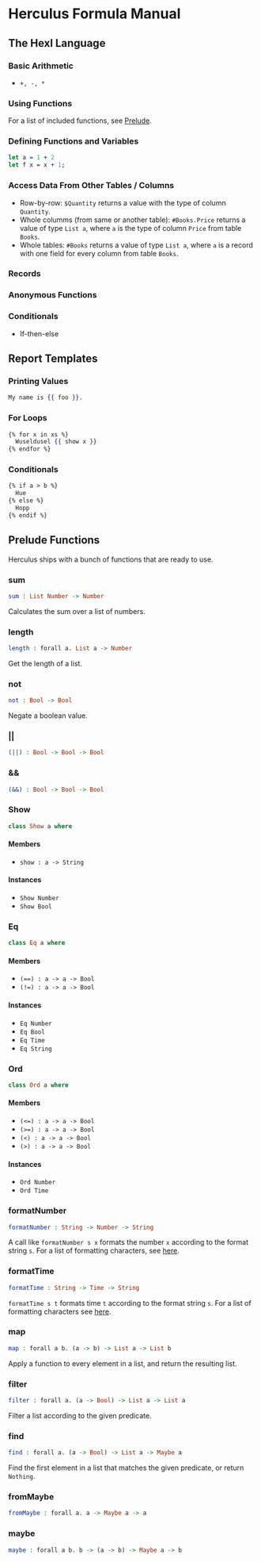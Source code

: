 # Herculus Formula Manual

## The Hexl Language

### Basic Arithmetic

* `+, -, *`

### Using Functions

For a list of included functions, see [Prelude](##PreludeFunctions).

### Defining Functions and Variables

```idris
let a = 1 + 2
let f x = x + 1;
```

### Access Data From Other Tables / Columns

* Row-by-row: `$Quantity` returns a value with the type of column `Quantity`.
* Whole columms (from same or another table): `#Books.Price` returns a value of type `List a`, where `a` is the type of column `Price` from table `Books`.
* Whole tables: `#Books` returns a value of type `List a`, where `a` is a record with one field for every column from table `Books`.

### Records

### Anonymous Functions

### Conditionals

* If-then-else

## Report Templates

### Printing Values

```handlebars
My name is {{ foo }}.
```

### For Loops

```handlebars
{% for x in xs %}
  Wuseldusel {{ show x }}
{% endfor %}
```

### Conditionals

```handlebars
{% if a > b %}
  Hue
{% else %}
  Hopp
{% endif %}
```

## Prelude Functions

Herculus ships with a bunch of functions that are ready to use.

### sum

```idris
sum : List Number -> Number
```

Calculates the sum over a list of numbers.

### length

```idris
length : forall a. List a -> Number
```

Get the length of a list.

### not

```idris
not : Bool -> Bool
```

Negate a boolean value.

### ||

```idris
(||) : Bool -> Bool -> Bool
```

### &&

```idris
(&&) : Bool -> Bool -> Bool
```

### Show

```idris
class Show a where
```

#### Members

* `show : a -> String`

#### Instances

* `Show Number`
* `Show Bool`

### Eq

```idris
class Eq a where
```

#### Members

* `(==) : a -> a -> Bool`
* `(!=) : a -> a -> Bool`

#### Instances

* `Eq Number`
* `Eq Bool`
* `Eq Time`
* `Eq String`

### Ord

```idris
class Ord a where
```

#### Members

* `(<=) : a -> a -> Bool`
* `(>=) : a -> a -> Bool`
* `(<) : a -> a -> Bool`
* `(>) : a -> a -> Bool`

#### Instances

* `Ord Number`
* `Ord Time`

### formatNumber

```idris
formatNumber : String -> Number -> String
```

A call like `formatNumber s x` formats the number `x` according to the format string `s`. For a list of formatting characters, see [here](https://hackage.haskell.org/package/base-4.9.0.0/docs/Text-Printf.html#v:printf).

### formatTime

```idris
formatTime : String -> Time -> String
```

`formatTime s t` formats time `t` according to the format string `s`. For a list of formatting characters see [here](https://hackage.haskell.org/package/time-1.6.0.1/docs/Data-Time-Format.html#v:formatTime).

### map

```idris
map : forall a b. (a -> b) -> List a -> List b
```

Apply a function to every element in a list, and return the resulting list.

### filter

```idris
filter : forall a. (a -> Bool) -> List a -> List a
```

Filter a list according to the given predicate.

### find

```idris
find : forall a. (a -> Bool) -> List a -> Maybe a
```

Find the first element in a list that matches the given predicate, or return `Nothing`.

### fromMaybe

``` idris
fromMaybe : forall a. a -> Maybe a -> a
```

### maybe

``` idris
maybe : forall a b. b -> (a -> b) -> Maybe a -> b
```

